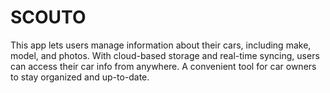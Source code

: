 # SCOUTO
This app lets users manage information about their cars, including make, model, and photos. With cloud-based storage and real-time syncing, users can access their car info from anywhere. A convenient tool for car owners to stay organized and up-to-date.
